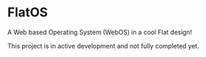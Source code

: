 # FlatOS
A Web based Operating System (WebOS) in a cool Flat design!


This project is in active development and not fully completed yet.